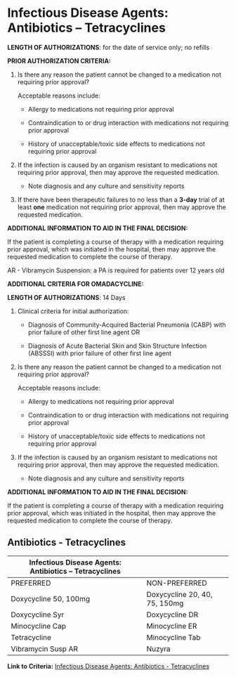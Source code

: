 # Infectious Disease Agents: Antibiotics – Tetracyclines

**LENGTH OF AUTHORIZATIONS**: for the date of service only; no refills

**PRIOR AUTHORIZATION CRITERIA:**

1. Is there any reason the patient cannot be changed to a medication not requiring prior approval?

    Acceptable reasons include:

    - Allergy to medications not requiring prior approval

    - Contraindication to or drug interaction with medications not requiring prior approval

    - History of unacceptable/toxic side effects to medications not requiring prior approval

2. If the infection is caused by an organism resistant to medications not requiring prior approval, then may approve the requested medication.

    - Note diagnosis and any culture and sensitivity reports

3. If there have been therapeutic failures to no less than a **3-day** trial of at least **one** medication not requiring prior approval, then may approve the requested medication.

**ADDITIONAL INFORMATION TO AID IN THE FINAL DECISION:**

If the patient is completing a course of therapy with a medication requiring prior approval, which was initiated in the hospital, then may approve the requested medication to complete the course of therapy.

AR - Vibramycin Suspension: a PA is required for patients over 12 years old

**ADDITIONAL CRITERIA FOR OMADACYCLINE:**

**LENGTH OF AUTHORIZATIONS**: 14 Days

1. Clinical criteria for initial authorization:

    - Diagnosis of Community-Acquired Bacterial Pneumonia (CABP) with prior failure of other first line agent OR

    - Diagnosis of Acute Bacterial Skin and Skin Structure Infection (ABSSSI) with prior failure of other first line agent

2. Is there any reason the patient cannot be changed to a medication not requiring prior approval?

    Acceptable reasons include:

    - Allergy to medications not requiring prior approval

    - Contraindication to or drug interaction with medications not requiring prior approval

    - History of unacceptable/toxic side effects to medications not requiring prior approval

3. If the infection is caused by an organism resistant to medications not requiring prior approval, then may approve the requested medication.

    - Note diagnosis and any culture and sensitivity reports

**ADDITIONAL INFORMATION TO AID IN THE FINAL DECISION:**

If the patient is completing a course of therapy with a medication requiring prior approval, which was initiated in the hospital, then may approve the requested medication to complete the course of therapy.

## Antibiotics - Tetracyclines

| Infectious Disease Agents: Antibiotics – Tetracyclines  |                                |
|---------------------------------------------------------|--------------------------------|
| PREFERRED                                               | NON-PREFERRED                  |
| Doxycycline 50, 100mg                                   | Doxycycline 20, 40, 75, 150mg  |
| Doxycycline Syr                                         | Doxycycline DR                 |
| Minocycline Cap                                         | Minocycline ER                 |
| Tetracycline                                            | Minocycline Tab                |
| Vibramycin Susp AR                                      | Nuzyra                         |

**Link to Criteria:** [Infectious Disease Agents: Antibiotics - Tetracyclines](https://pharmacy.medicaid.ohio.gov/sites/default/files/20220415_UPDL_Criteria_FINAL_.pdf#page=75)
